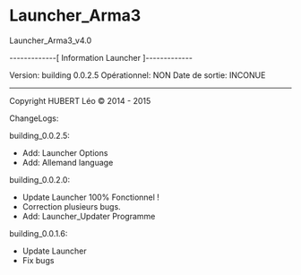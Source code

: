 # Launcher_Arma3
Launcher_Arma3_v4.0

-------------[ Information Launcher ]-------------

Version: building 0.0.2.5
Opérationnel: NON
Date de sortie: INCONUE

--------------------------------------------------

Copyright HUBERT Léo © 2014 - 2015


ChangeLogs:

building_0.0.2.5:
- Add: Launcher Options
- Add: Allemand language 

building_0.0.2.0:
- Update Launcher 100% Fonctionnel !
- Correction plusieurs bugs.
- Add: Launcher_Updater Programme 

building_0.0.1.6:

+ Update Launcher
+ Fix bugs

